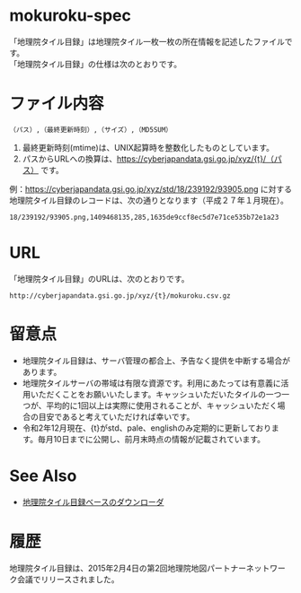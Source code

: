 # mokuroku-spec
「地理院タイル目録」は地理院タイル一枚一枚の所在情報を記述したファイルです。  
「地理院タイル目録」の仕様は次のとおりです。

# ファイル内容
```csv
（パス）,（最終更新時刻）,（サイズ）,（MD5SUM）
```
1. 最終更新時刻(mtime)は、UNIX起算時を整数化したものとしています。
2. パスからURLへの換算は、https://cyberjapandata.gsi.go.jp/xyz/{t}/（パス） です。

例：https://cyberjapandata.gsi.go.jp/xyz/std/18/239192/93905.png に対する地理院タイル目録のレコードは、次の通りとなります（平成２７年１月現在）。
```csv
18/239192/93905.png,1409468135,285,1635de9ccf8ec5d7e71ce535b72e1a23
```
# URL
「地理院タイル目録」のURLは、次のとおりです。
```
http://cyberjapandata.gsi.go.jp/xyz/{t}/mokuroku.csv.gz
```

# 留意点
- 地理院タイル目録は、サーバ管理の都合上、予告なく提供を中断する場合があります。
- 地理院タイルサーバの帯域は有限な資源です。利用にあたっては有意義に活用いただくことをお願いいたします。キャッシュいただいたタイルの一つ一つが、平均的に1回以上は実際に使用されることが、キャッシュいただく場合の目安であると考えていただければ幸いです。
- 令和2年12月現在、{t}がstd、pale、englishのみ定期的に更新しております。毎月10日までに公開し、前月末時点の情報が記載されています。

# See Also
- [地理院タイル目録ベースのダウンローダ](https://github.com/gsi-cyberjapan/qdltc)

# 履歴
地理院タイル目録は、2015年2月4日の第2回地理院地図パートナーネットワーク会議でリリースされました。
